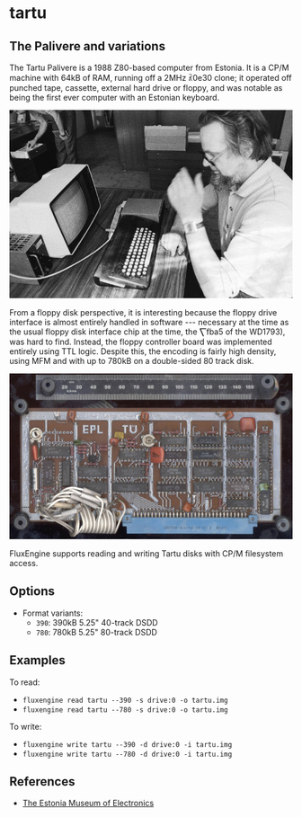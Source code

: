 tartu
====
## The Palivere and variations
<!-- This file is automatically generated. Do not edit. -->

The Tartu Palivere is a 1988 Z80-based computer from Estonia. It is a CP/M
machine with 64kB of RAM, running off a 2MHz ꃣ0e30
clone; it operated off punched tape, cassette, external hard drive or floppy, and was notable as being the first ever computer with an Estonian keyboard.

<div style="text-align: center">
<img src="tartu.jpg" alt="The Tartu computer's developer Leo Humal working with one."/>
</div>

From a floppy disk perspective, it is interesting because the floppy drive
interface is almost entirely handled in software --- necessary at the time as
the usual floppy disk interface chip at the time, the ⎲fba5
of the WD1793), was hard to find. Instead, the floppy controller board was
implemented entirely using TTL logic. Despite this, the encoding is fairly high
density, using MFM and with up to 780kB on a double-sided 80 track disk.

<div style="text-align: center">
<img src="tartu-fdc.jpg" alt="The Tartu FDC with Soviet TTL logic chips."/>
</div>

FluxEngine supports reading and writing Tartu disks with CP/M filesystem access.

## Options

  - Format variants:
      - `390`: 390kB 5.25" 40-track DSDD
      - `780`: 780kB 5.25" 80-track DSDD

## Examples

To read:

  - `fluxengine read tartu --390 -s drive:0 -o tartu.img`
  - `fluxengine read tartu --780 -s drive:0 -o tartu.img`

To write:

  - `fluxengine write tartu --390 -d drive:0 -i tartu.img`
  - `fluxengine write tartu --780 -d drive:0 -i tartu.img`

## References

  - [The Estonia Museum of Electronics](https://www.elektroonikamuuseum.ee/tartu_arvuti_lugu.html)

